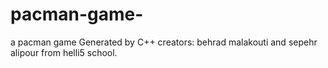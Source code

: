 # pacman-game-
a pacman game Generated by C++
creators: behrad malakouti and sepehr alipour from helli5 school.
